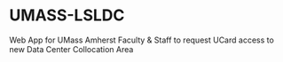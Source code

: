 # UMASS-LSLDC
Web App for UMass Amherst Faculty & Staff to request UCard access to new Data Center Collocation Area

